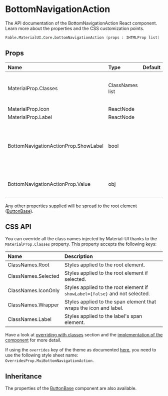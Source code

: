 # BottomNavigationAction

<p class="description">The API documentation of the BottomNavigationAction React component. Learn more about the properties and the CSS customization points.</p>

```fsharp
Fable.MaterialUI.Core.bottomNavigationAction (props : IHTMLProp list) : ReactElement
```



## Props

| Name | Type | Default | Description |
|:-----|:-----|:--------|:------------|
| <span class="prop-name">MaterialProp.Classes</span> | <span class="prop-type">ClassNames list</span> |   | Override or extend the styles applied to the component.  See CSS API below for more details.  |
| <span class="prop-name">MaterialProp.Icon</span> | <span class="prop-type">ReactNode</span> |   | The icon element. |
| <span class="prop-name">MaterialProp.Label</span> | <span class="prop-type">ReactNode</span> |   | The label element. |
| <span class="prop-name">BottomNavigationActionProp.ShowLabel</span> | <span class="prop-type">bool</span> |   | If `true`, the `BottomNavigationAction` will show its label. By default, only the selected `BottomNavigationAction` inside `BottomNavigation` will show its label. |
| <span class="prop-name">BottomNavigationActionProp.Value</span> | <span class="prop-type">obj</span> |   | You can provide your own value. Otherwise, we fallback to the child position index. |

Any other properties supplied will be spread to the root element ([ButtonBase](#/api/button-base)).

## CSS API

You can override all the class names injected by Material-UI thanks to the `MaterialProp.Classes` property.
This property accepts the following keys:


| Name | Description |
|:-----|:------------|
| <span class="prop-name">ClassNames.Root</span> | Styles applied to the root element.
| <span class="prop-name">ClassNames.Selected</span> | Styles applied to the root element if selected.
| <span class="prop-name">ClassNames.IconOnly</span> | Styles applied to the root element if `showLabel={false}` and not selected.
| <span class="prop-name">ClassNames.Wrapper</span> | Styles applied to the span element that wraps the icon and label.
| <span class="prop-name">ClassNames.Label</span> | Styles applied to the label's span element.

Have a look at [overriding with classes](#/customization/overrides) section
and the [implementation of the component](https://github.com/mui-org/material-ui/tree/master/packages/material-ui/src/BottomNavigationAction/BottomNavigationAction.js)
for more detail.

If using the `overrides` key of the theme as documented
[here](#/customization/themes),
you need to use the following style sheet name: `OverridesProp.MuiBottomNavigationAction`.

## Inheritance

The properties of the [ButtonBase](#/api/button-base) component are also available.
<!-- You can take advantage of this behavior to [target nested components](/guides/api/#spread). -->

<!--## Demos-->

<!--- [Bottom Navigation](/demos/bottom-navigation/)-->

